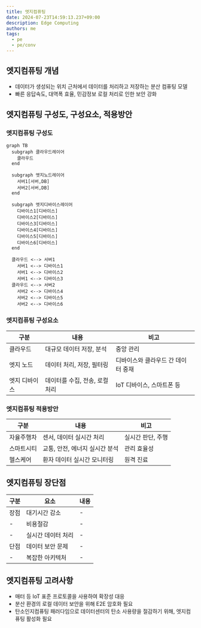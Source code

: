 ```yaml
---
title: 엣지컴퓨팅
date: 2024-07-23T14:59:13.237+09:00
description: Edge Computing
authors: me
tags: 
  - pe
  - pe/conv 
---
```


## 엣지컴퓨팅 개념

- 데이터가 생성되는 위치 근처에서 데이터를 처리하고 저장하는 분산 컴퓨팅 모델
- 빠른 응답속도, 대역폭 효율, 민감정보 로컬 처리로 인한 보안 강화

## 엣지컴퓨팅 구성도, 구성요소, 적용방안

### 엣지컴퓨팅 구성도

```mermaid
graph TB
  subgraph 클라우드레이어
    클라우드
  end

  subgraph 엣지노드레이어
    서버1[서버,DB]
    서버2[서버,DB]
  end

  subgraph 엣지디바이스레이어
    디바이스1[디바이스]
    디바이스2[디바이스]
    디바이스3[디바이스]
    디바이스4[디바이스]
    디바이스5[디바이스]
    디바이스6[디바이스]
  end

  클라우드 <--> 서버1
    서버1 <--> 디바이스1
    서버1 <--> 디바이스2
    서버1 <--> 디바이스3
  클라우드 <--> 서버2
    서버2 <--> 디바이스4
    서버2 <--> 디바이스5
    서버2 <--> 디바이스6
```

### 엣지컴퓨팅 구성요소

| 구분 | 내용 | 비고 |
| --- | --- | --- |
| 클라우드 | 대규모 데이터 저장, 분석 | 중앙 관리 |
| 엣지 노드 | 데이터 처리, 저장, 필터링 | 디바이스와 클라우드 간 데이터 중재 |
| 엣지 디바이스 | 데이터를 수집, 전송, 로컬 처리 | IoT 디바이스, 스마트폰 등 |

### 엣지컴퓨팅 적용방안

| 구분 | 내용 | 비고 |
| --- | --- | --- |
| 자율주행차 | 센서, 데이터 실시간 처리 | 실시간 판단, 주행 |
| 스마트시티 | 교통, 안전, 에너지 실시간 분석 | 관리 효율성 |
| 헬스케어 | 환자 데이터 실시간 모니터링 | 원격 진료 |

## 엣지컴퓨팅 장단점

| 구분 | 요소 | 내용 |
| --- | --- | --- |
| 장점 | 대기시간 감소 | - |
| - | 비용절감 | - |
| - | 실시간 데이터 처리 | - |
| 단점 | 데이터 보안 문제 | - |
| - | 복잡한 아키텍처 | - |

## 엣지컴퓨팅 고려사항

- 매터 등 IoT 표준 프로토콜을 사용하여 확장성 대응
- 분산 환경의 로컬 데이터 보안을 위해 E2E 암호화 필요
- 탄소인지컴퓨팅 패러다임으로 데이터센터의 탄소 사용량을 절감하기 위해, 엣지컴퓨팅 활성화 필요
